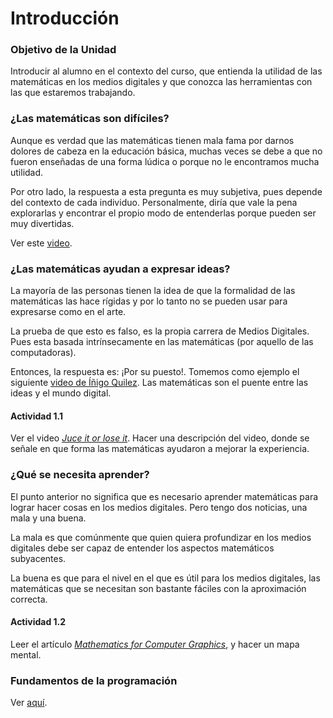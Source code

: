 # Introducción

### Objetivo de la Unidad

Introducir al alumno en el contexto del curso, que entienda la utilidad de
las matemáticas en los medios digitales y que conozca las herramientas con las
que estaremos trabajando.

### ¿Las matemáticas son difíciles?

Aunque es verdad que las matemáticas tienen mala fama por darnos dolores de
cabeza en la educación básica, muchas veces se debe a que no fueron enseñadas
de una forma lúdica o porque no le encontramos mucha utilidad.

Por otro lado, la respuesta a esta pregunta es muy subjetiva, pues depende
del contexto de cada individuo. Personalmente, diría que vale la pena
explorarlas y encontrar el propio modo de entenderlas porque pueden ser
muy divertidas.

Ver este [video](https://www.youtube.com/watch?v=Cwq4dRBWcr8&ab_channel=AprendemosJuntos).

### ¿Las matemáticas ayudan a expresar ideas?

La mayoría de las personas tienen la idea de que la formalidad de las
matemáticas las hace rígidas y por lo tanto no se pueden usar para expresarse
como en el arte.

La prueba de que esto es falso, es la propia carrera de Medios Digitales. Pues
esta basada intrínsecamente en las matemáticas (por aquello de las
computadoras).

Entonces, la respuesta es: ¡Por su puesto!. Tomemos como ejemplo el siguiente
[video de Íñigo Quilez](https://www.youtube.com/watch?v=aNR4n0i2ZlM&t=320s&ab_channel=InigoQuilez). Las matemáticas son el puente entre las ideas y el
mundo digital.

#### Actividad 1.1

Ver el video [_Juce it or lose it_](https://www.youtube.com/watch?v=Fy0aCDmgnxg&ab_channel=grapefrukt). Hacer una descripción del video, donde se señale en que
forma las matemáticas ayudaron a mejorar la experiencia.

### ¿Qué se necesita aprender?

El punto anterior no significa que es necesario aprender matemáticas para
lograr hacer cosas en los medios digitales. Pero tengo dos noticias, una mala y
una buena.

La mala es que comúnmente que quien quiera profundizar en los medios digitales
debe ser capaz de entender los aspectos matemáticos subyacentes.

La buena es que para el nivel en el que es útil para los medios digitales, las
matemáticas que se necesitan son bastante fáciles con la aproximación correcta.

#### Actividad 1.2

Leer el artículo [_Mathematics for Computer Graphics_](https://faculty.cc.gatech.edu/~turk/math_gr.html), y hacer un mapa mental.

### Fundamentos de la programación

Ver [aquí](fundamentals.md).

